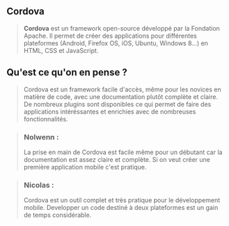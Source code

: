 ## Cordova 
> **Cordova** est un framework open-source développé par la Fondation Apache. Il permet de créer des applications pour différentes plateformes (Android, Firefox OS, iOS, Ubuntu, Windows 8...) en HTML, CSS et JavaScript.

## Qu'est ce qu'on en pense ? 

> Cordova est un framework facile d'accès, même pour les novices en matière de code, avec une documentation plutôt complète et claire. De nombreux plugins sont disponibles ce qui permet de faire des applications intéréssantes et enrichies avec de nombreuses fonctionnalités. 

>### Nolwenn : 
>La prise en main de Cordova est facile même pour un débutant car la documentation est assez claire et complète. 
Si on veut créer une première application mobile c'est pratique.

>### Nicolas :
>Cordova est un outil complet et très pratique pour le développement mobile. Developper un code destiné à deux plateformes est un gain de temps considérable.
